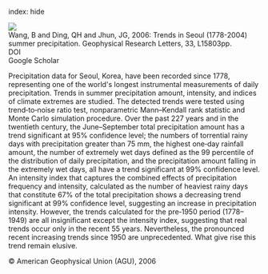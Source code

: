 index: hide

<div class="Citation">
    <div class="Citation-thumb CitationThumb-linked"  data-href="https://doi.org/10.1029/2006gl026418">
      <img src="https://static.claimspace.cloud/climate-study-static/refs/thumbs/14/Wang_et_al_2006-thumb.png" />
    </div>

  <div class="Citation-body">
    <div class="Citation-text">Wang, B and Ding, QH and Jhun, JG, 2006: Trends in Seoul (1778-2004) summer precipitation. <span class="Article-journal">Geophysical Research Letters, </span><span class="Article-volume">33, </span>L15803pp.</div>
    <div class="Citation-links">
      <div class="CitationLink" data-href="https://doi.org/10.1029/2006gl026418">
        <div class="CitationLink-icon CitationLink-Doi"></div>
        <div class="CitationLink-text">DOI</div>
      </div>
      <div class="CitationLink" data-href="https://scholar.google.com/scholar?q=10.1029/2006gl026418">
        <div class="CitationLink-icon CitationLink-Scholar"></div>
        <div class="CitationLink-text">Google Scholar</div>
      </div>
    </div>
  </div>
</div>

Precipitation data for Seoul, Korea, have been recorded since 1778, representing one of the world's longest instrumental measurements of daily precipitation. Trends in summer precipitation amount, intensity, and indices of climate extremes are studied. The detected trends were tested using trend‐to‐noise ratio test, nonparametric Mann–Kendall rank statistic and Monte Carlo simulation procedure. Over the past 227 years and in the twentieth century, the June–September total precipitation amount has a trend significant at 95% confidence level; the numbers of torrential rainy days with precipitation greater than 75 mm, the highest one‐day rainfall amount, the number of extremely wet days defined as the 99 percentile of the distribution of daily precipitation, and the precipitation amount falling in the extremely wet days, all have a trend significant at 99% confidence level. An intensity index that captures the combined effects of precipitation frequency and intensity, calculated as the number of heaviest rainy days that constitute 67% of the total precipitation shows a decreasing trend significant at 99% confidence level, suggesting an increase in precipitation intensity. However, the trends calculated for the pre‐1950 period (1778–1949) are all insignificant except the intensity index, suggesting that real trends occur only in the recent 55 years. Nevertheless, the pronounced recent increasing trends since 1950 are unprecedented. What give rise this trend remain elusive.

<div class="Citation-copy">
&copy; American Geophysical Union (AGU), 2006
</div>